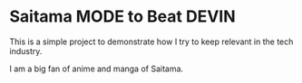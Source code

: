 # Saitama MODE to Beat DEVIN

This is a simple project to demonstrate how I try to keep relevant in the tech industry.

I am a big fan of anime and manga of Saitama.
